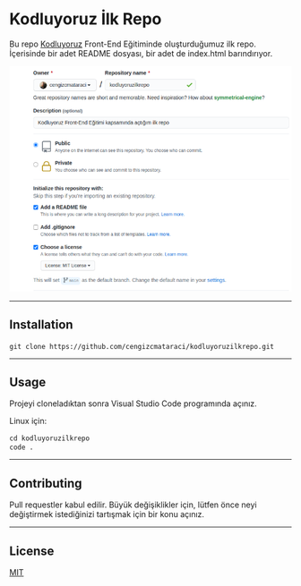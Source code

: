 # Kodluyoruz İlk Repo

Bu repo [Kodluyoruz](https://www.kodluyoruz.org/) Front-End Eğitiminde oluşturduğumuz ilk repo. İçerisinde bir adet README dosyası, bir adet de index.html barındırıyor.

![image](https://github.com/Kodluyoruz/taskforce/raw/main/git/odev1/figures/github.png)

***
## Installation
```
git clone https://github.com/cengizcmataraci/kodluyoruzilkrepo.git
```

***
## Usage
Projeyi cloneladıktan sonra Visual Studio Code programında açınız.

Linux için:

```
cd kodluyoruzilkrepo
code .
```

***
## Contributing
Pull requestler kabul edilir. Büyük değişiklikler için, lütfen önce neyi değiştirmek istediğinizi tartışmak için bir konu açınız.

***
## License
[MIT](https://choosealicense.com/licenses/mit/)
